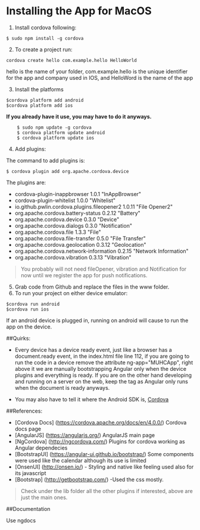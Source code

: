 # Installing the App for MacOS

1. Install cordova following:

```
$ sudo npm install -g cordova
```
2. To create a project run:

```
cordova create hello com.example.hello HelloWorld
```
hello is the name of your folder, com.example.hello is the unique identifier for the app and company used in IOS, and HelloWord is the name of 
the app

3. Install the platforms

```
$cordova platform add android
$cordova platform add ios
```
**If you already have it use, you may have to do it anyways.**
```
    $ sudo npm update -g cordova
    $ cordova platform update android
    $ cordova platform update ios
```


4. Add plugins:

The command to add plugins is:
```
$ cordova plugin add org.apache.cordova.device
```
The plugins are:

- cordova-plugin-inappbrowser 1.0.1 "InAppBrowser"
- cordova-plugin-whitelist 1.0.0 "Whitelist"
- io.github.pwlin.cordova.plugins.fileopener2 1.0.11 "File Opener2"
- org.apache.cordova.battery-status 0.2.12 "Battery"
- org.apache.cordova.device 0.3.0 "Device"
- org.apache.cordova.dialogs 0.3.0 "Notification"
- org.apache.cordova.file 1.3.3 "File"
- org.apache.cordova.file-transfer 0.5.0 "File Transfer"
- org.apache.cordova.geolocation 0.3.12 "Geolocation"
- org.apache.cordova.network-information 0.2.15 "Network Information"
- org.apache.cordova.vibration 0.3.13 "Vibration"

>You probably will not need fileOpener, vibration and Notification for now until we register the app for push notifications.

5. Grab code from Github and replace the files in the www folder.
6. To run your project on either device emulator:
```
$cordova run android
$cordova run ios
```
If an android device is plugged in, running on android will cause to run the app on the device.

##Quirks:

- Every device has a device ready event, just like a browser has a document.ready event, in the index.html file line 112, if you are going
to run the code in a device remove the attribute ng-app="MUHCApp", right above it we are manually bootstrapping Angular only 
when the device plugins and everything is ready. If you are on the other hand developing and running on a server on the web,
keep the tag as Angular only runs when the document is ready anyways. 

- You may also have to tell it where the Android SDK is, [Cordova](https://cordova.apache.org/docs/en/2.5.0/guide_getting-started_android_index.md.html)

##References:
- [Cordova Docs] (https://cordova.apache.org/docs/en/4.0.0/) Cordova docs page
- [AngularJS] (https://angularjs.org/) AngularJS main page
- [NgCordova] (http://ngcordova.com/) Plugins for cordova working as Angular dependecies
- [BootstrapUI] (https://angular-ui.github.io/bootstrap/) Some components were used like the calendar although its use is limited
- [OnsenUI] (http://onsen.io/) - Styling and native like feeling used also for its javascript
- [Bootstrap] (http://getbootstrap.com/) -Used the css mostly.

>Check under the lib folder all the other plugins if interested, above are just the main ones.

##Documentation

Use ngdocs




